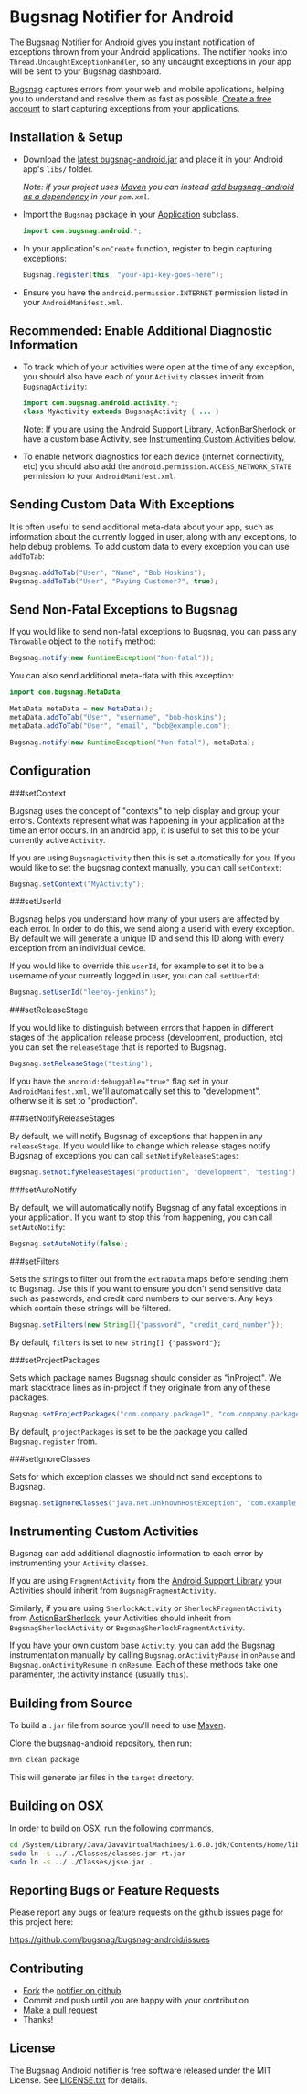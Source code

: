 Bugsnag Notifier for Android
============================

The Bugsnag Notifier for Android gives you instant notification of exceptions
thrown from your Android applications.
The notifier hooks into `Thread.UncaughtExceptionHandler`, so any
uncaught exceptions in your app will be sent to your Bugsnag dashboard.

[Bugsnag](https://bugsnag.com) captures errors from your web and mobile 
applications, helping you to understand and resolve them as fast as possible.
[Create a free account](https://bugsnag.com) to start capturing exceptions
from your applications.


Installation & Setup
--------------------

-   Download the [latest bugsnag-android.jar](https://s3.amazonaws.com/bugsnagcdn/bugsnag-android/bugsnag-android-2.0.10.jar)
    and place it in your Android app's `libs/` folder.

    *Note: if your project uses [Maven](http://maven.apache.org/) you can
    instead [add bugsnag-android as a dependency](http://mvnrepository.com/artifact/com.bugsnag/bugsnag-android)
    in your `pom.xml`.*

-   Import the `Bugsnag` package in your [Application](http://developer.android.com/reference/android/app/Application.html)
    subclass.

    ```java
    import com.bugsnag.android.*;
    ```

-   In your application's `onCreate` function, register to begin capturing
    exceptions:

    ```java
    Bugsnag.register(this, "your-api-key-goes-here");
    ```

-   Ensure you have the `android.permission.INTERNET` permission listed in
    your `AndroidManifest.xml`.


Recommended: Enable Additional Diagnostic Information
-----------------------------------------------------

-   To track which of your activities were open at the time of any exception,
    you should also have each of your `Activity` classes inherit from
    `BugsnagActivity`:

    ```java
    import com.bugsnag.android.activity.*;
    class MyActivity extends BugsnagActivity { ... }
    ```

    Note: If you are using the
    [Android Support Library](http://developer.android.com/tools/extras/support-library.html),
    [ActionBarSherlock](http://actionbarsherlock.com/) or have a custom base Activity, see
    [Instrumenting Custom Activities](#instrumenting-custom-activities) below.

-   To enable network diagnostics for each device (internet connectivity, etc)
    you should also add the `android.permission.ACCESS_NETWORK_STATE` 
    permission to your `AndroidManifest.xml`.


Sending Custom Data With Exceptions
-----------------------------------

It is often useful to send additional meta-data about your app, such as
information about the currently logged in user, along with any exceptions,
to help debug problems. To add custom data to every exception you can
use `addToTab`:

```java
Bugsnag.addToTab("User", "Name", "Bob Hoskins");
Bugsnag.addToTab("User", "Paying Customer?", true);
```


Send Non-Fatal Exceptions to Bugsnag
------------------------------------

If you would like to send non-fatal exceptions to Bugsnag, you can pass any
`Throwable` object to the `notify` method:

```java
Bugsnag.notify(new RuntimeException("Non-fatal"));
```

You can also send additional meta-data with this exception:

```java
import com.bugsnag.MetaData;

MetaData metaData = new MetaData();
metaData.addToTab("User", "username", "bob-hoskins");
metaData.addToTab("User", "email", "bob@example.com");

Bugsnag.notify(new RuntimeException("Non-fatal"), metaData);
```


Configuration
-------------

###setContext

Bugsnag uses the concept of "contexts" to help display and group your
errors. Contexts represent what was happening in your application at the
time an error occurs. In an android app, it is useful to set this to be
your currently active `Activity`.

If you are using `BugsnagActivity` then this is set automatically for you.
If you would like to set the bugsnag context manually, you can call
`setContext`:

```java
Bugsnag.setContext("MyActivity");
```

###setUserId

Bugsnag helps you understand how many of your users are affected by each
error. In order to do this, we send along a userId with every exception.
By default we will generate a unique ID and send this ID along with every
exception from an individual device.

If you would like to override this `userId`, for example to set it to be a
username of your currently logged in user, you can call `setUserId`:

```java
Bugsnag.setUserId("leeroy-jenkins");
```

###setReleaseStage

If you would like to distinguish between errors that happen in different
stages of the application release process (development, production, etc)
you can set the `releaseStage` that is reported to Bugsnag.

```java
Bugsnag.setReleaseStage("testing");
```

If you have the `android:debuggable="true"` flag set in your
`AndroidManifest.xml`, we'll automatically set this to "development",
otherwise it is set to "production".

###setNotifyReleaseStages

By default, we will notify Bugsnag of exceptions that happen in any
`releaseStage`. If you would like to change which release stages notify
Bugsnag of exceptions you can call `setNotifyReleaseStages`:

```java
Bugsnag.setNotifyReleaseStages("production", "development", "testing");
```

###setAutoNotify

By default, we will automatically notify Bugsnag of any fatal exceptions
in your application. If you want to stop this from happening, you can call
`setAutoNotify`:

```java
Bugsnag.setAutoNotify(false);
```

###setFilters

Sets the strings to filter out from the `extraData` maps before sending
them to Bugsnag. Use this if you want to ensure you don't send
sensitive data such as passwords, and credit card numbers to our
servers. Any keys which contain these strings will be filtered.

```java
Bugsnag.setFilters(new String[]{"password", "credit_card_number"});
```

By default, `filters` is set to `new String[] {"password"};`

###setProjectPackages

Sets which package names Bugsnag should consider as "inProject". We mark 
stacktrace lines as in-project if they originate from any of these
packages.

```java
Bugsnag.setProjectPackages("com.company.package1", "com.company.package2");
```

By default, `projectPackages` is set to be the package you called
`Bugsnag.register` from.

###setIgnoreClasses

Sets for which exception classes we should not send exceptions to Bugsnag.

```java
Bugsnag.setIgnoreClasses("java.net.UnknownHostException", "com.example.Custom");
```


Instrumenting Custom Activities
-------------------------------

Bugsnag can add additional diagnostic information to each error by 
instrumenting your `Activity` classes.

If you are using `FragmentActivity` from the
[Android Support Library](http://developer.android.com/tools/extras/support-library.html)
your Activities should inherit from `BugsnagFragmentActivity`.

Similarly, if you are using `SherlockActivity` or `SherlockFragmentActivity` 
from [ActionBarSherlock](http://actionbarsherlock.com/), your Activities
should inherit from `BugsnagSherlockActivity` or
`BugsnagSherlockFragmentActivity`.

If you have your own custom base `Activity`, you can add the Bugsnag 
instrumentation manually by calling `Bugsnag.onActivityPause` in `onPause` 
and `Bugsnag.onActivityResume` in `onResume`. Each of these methods take 
one paramenter, the activity instance (usually `this`).


Building from Source
--------------------

To build a `.jar` file from source you'll need to use
[Maven](http://maven.apache.org/).

Clone the [bugsnag-android](https://github.com/bugsnag/bugsnag-android)
repository, then run:

```bash
mvn clean package
```

This will generate jar files in the `target` directory.

Building on OSX
---------------

In order to build on OSX, run the following commands,

```bash
cd /System/Library/Java/JavaVirtualMachines/1.6.0.jdk/Contents/Home/lib
sudo ln -s ../../Classes/classes.jar rt.jar
sudo ln -s ../../Classes/jsse.jar .
```


Reporting Bugs or Feature Requests
----------------------------------

Please report any bugs or feature requests on the github issues page for this
project here:

<https://github.com/bugsnag/bugsnag-android/issues>


Contributing
------------

-   [Fork](https://help.github.com/articles/fork-a-repo) the [notifier on github](https://github.com/bugsnag/bugsnag-android)
-   Commit and push until you are happy with your contribution
-   [Make a pull request](https://help.github.com/articles/using-pull-requests)
-   Thanks!


License
-------

The Bugsnag Android notifier is free software released under the MIT License.
See [LICENSE.txt](https://github.com/bugsnag/bugsnag-android/blob/master/LICENSE.txt) for details.
